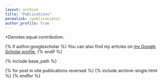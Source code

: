 ```yaml
---
layout: archive
title: "Publications"
permalink: /publications/
author_profile: true
---
```

<emphasize>*Denotes equal contribution.</emphasize>

{% if author.googlescholar %}
  You can also find my articles on <u><a href="{{author.googlescholar}}">my Google Scholar profile</a>.</u>
{% endif %}

{% include base_path %}

{% for post in site.publications reversed %}
  {% include archive-single.html %}
{% endfor %}
